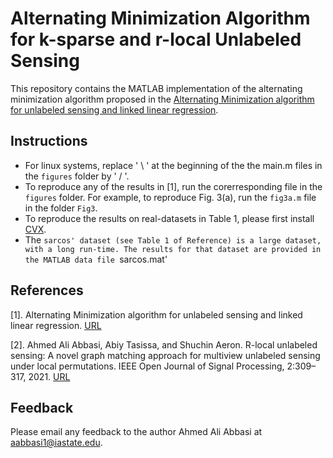 # Alternating Minimization Algorithm for k-sparse and r-local Unlabeled Sensing
This repository contains the MATLAB implementation of the alternating minimization algorithm proposed in the [Alternating Minimization algorithm for unlabeled sensing and
linked linear regression](https://arxiv.org/pdf/2211.07621).

## Instructions
* For linux systems, replace ' \ ' at the beginning of the the main.m files in the `figures` folder by ' / '.
* To reproduce any of the results in [1], run the corerresponding file in the `figures` folder. For example, to reproduce Fig. 3(a), run  the `fig3a.m` file in the folder `Fig3`. 
* To reproduce the results on real-datasets in Table 1, please first install [CVX](https://cvxr.com/cvx/).
* The `sarcos' dataset (see Table 1 of Reference) is a large dataset, with a long run-time. The results for that dataset are provided in the MATLAB data file `sarcos.mat'

## References
[1].  Alternating Minimization algorithm for unlabeled sensing and linked linear regression. [URL](https://arxiv.org/pdf/2211.07621)

[2]. Ahmed Ali Abbasi, Abiy Tasissa, and Shuchin Aeron. R-local unlabeled sensing: A novel graph matching approach for multiview unlabeled sensing under local permutations. IEEE Open Journal of Signal Processing, 2:309–317, 2021.
[URL](https://ieeexplore.ieee.org/document/9440727)


## Feedback
Please email any feedback to the author Ahmed Ali Abbasi at aabbasi1@iastate.edu.
